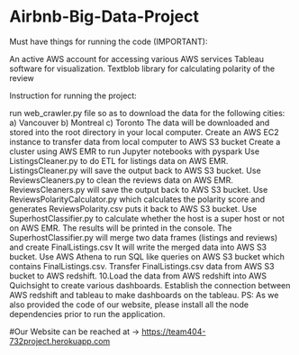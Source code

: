 # Airbnb-Big-Data-Project
Must have things for running the code (IMPORTANT):

An active AWS account for accessing various AWS services
Tableau software for visualization.
Textblob library for calculating polarity of the review

Instruction for running the project:

run web_crawler.py file so as to download the data for the following cities:
a) Vancouver b) Montreal c) Toronto
The data will be downloaded and stored into the root directory in your local computer.
Create an AWS EC2 instance to transfer data from local computer to AWS S3 bucket
Create a cluster using AWS EMR to run Jupyter notebooks with pyspark
Use ListingsCleaner.py to do ETL for listings data on AWS EMR. ListingsCleaner.py will save the output back to AWS S3 bucket.
Use ReviewsCleaners.py to clean the reviews data on AWS EMR. ReviewsCleaners.py will save the output back to AWS S3 bucket.
Use ReviewsPolarityCalculator.py which calculates the polarity score and generates ReviewsPolarity.csv puts it back to AWS S3 bucket.
Use SuperhostClassifier.py to calculate whether the host is a super host or not on AWS EMR. The results will be printed in the console. The SuperhostClassifier.py will merge two data frames (listings and reviews) and create FinalListings.csv It will write the merged data into AWS S3 bucket.
Use AWS Athena to run SQL like queries on AWS S3 bucket which contains FinalListings.csv.
Transfer FinalListings.csv data from AWS S3 bucket to AWS redshift.
10.Load the data from AWS redshift into AWS Quichsight to create various dashboards.
Establish the connection between AWS redshift and tableau to make dashboards on the tableau.
PS: As we also provided the code of our website, please install all the node dependencies prior to run the application.

#Our Website can be reached at -> https://team404-732project.herokuapp.com

